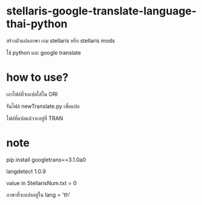 # stellaris-google-translate-language-thai-python
สร้างตัวแปลภาษา เกม stellaris หรือ stellaris mods 

ใช้ python และ google translate

# how to use?
เอาไฟล์ที่จะแปลใส่ใน ORI

รันไฟล์ newTranslate.py เพื่อแปล

ไฟล์ที่แปลแล้วจะอยู่ที่ TRAN

# note 
pip install googletrans==3.1.0a0

langdetect 1.0.9

value in StellarisNum.txt = 0

ภาษาที่จะแปลอยู่ใน lang = 'th'
